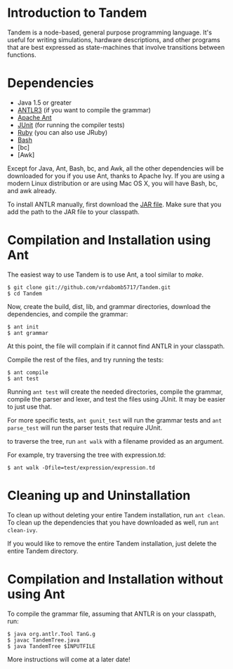 # Introduction to Tandem

Tandem is a node-based, general purpose programming language. It's useful for writing simulations, hardware descriptions, and other programs that are best expressed as state-machines that involve transitions between functions.

# Dependencies

* Java 1.5 or greater
* [ANTLR3](http://www.antlr.org) (if you want to compile the grammar)
* [Apache Ant](http://ant.apache.org/)
* [JUnit](http://www.junit.org/) (for running the compiler tests)
* [Ruby](http://www.ruby-lang.org/en/) (you can also use JRuby)
* [Bash](http://www.gnu.org/software/bash/)
* [bc]
* [Awk]

Except for Java, Ant, Bash, bc, and Awk, all the other dependencies will be downloaded for you if you use Ant, thanks to Apache Ivy. If you are using a modern Linux distribution or are using Mac OS X, you will have Bash, bc, and awk already.


To install ANTLR manually, first download the [JAR file](http://www.antlr.org/download.html). Make sure that you add the path to the JAR file to your classpath.

# Compilation and Installation using Ant

The easiest way to use Tandem is to use Ant, a tool similar to *make*.

	$ git clone git://github.com/vrdabomb5717/Tandem.git
	$ cd Tandem

Now, create the build, dist, lib, and grammar directories, download the dependencies, and compile the grammar:

	$ ant init
	$ ant grammar

At this point, the file will complain if it cannot find ANTLR in your classpath.

Compile the rest of the files, and try running the tests:

	$ ant compile
	$ ant test

Running `ant test` will create the needed directories, compile the grammar, compile the parser and lexer, and test the files using JUnit. It may be easier to just use that.

For more specific tests, `ant gunit_test` will run the grammar tests and `ant parse_test` will run the parser tests that require JUnit.

to traverse the tree, run `ant walk` with a filename provided as an argument.

For example, try traversing the tree with expression.td:

	$ ant walk -Dfile=test/expression/expression.td


# Cleaning up and Uninstallation

To clean up without deleting your entire Tandem installation, run `ant clean`. To clean up the dependencies that you have downloaded as well, run `ant clean-ivy`.

If you would like to remove the entire Tandem installation, just delete the entire Tandem directory.


# Compilation and Installation without using Ant

To compile the grammar file, assuming that ANTLR is on your classpath, run:

	$ java org.antlr.Tool TanG.g
	$ javac TandemTree.java
	$ java TandemTree $INPUTFILE

More instructions will come at a later date!
